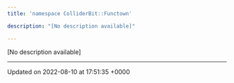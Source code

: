 ```yaml
---
title: 'namespace ColliderBit::Functown'

description: "[No description available]"

---
```







[No description available]






-------------------------------

Updated on 2022-08-10 at 17:51:35 +0000